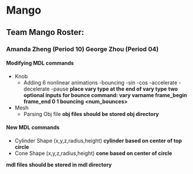 # Mango
## Team Mango Roster:
### Amanda Zheng (Period 10) George Zhou (Period 04)

#### Modifying MDL commands
- Knob
    - Adding 6 nonlinear animations
        -bouncing
        -sin
        -cos
        -accelerate
        -decelerate
        -pause
        **place vary type at the end of vary type**
        **two optional inputs for bounce command: vary varname frame_begin frame_end 0 1 bouncing <num_bounces> <decay>**
- Mesh
    - Parsing Obj file
        **obj files should be stored obj directory**

#### New MDL commands
- Cylinder Shape (x,y,z,radius,height)
    **cylinder based on center of top circle**
- Cone Shape (x,y,z,radius,height)
    **cone based on center of circle**

**mdl files should be stored in mdl directory**
